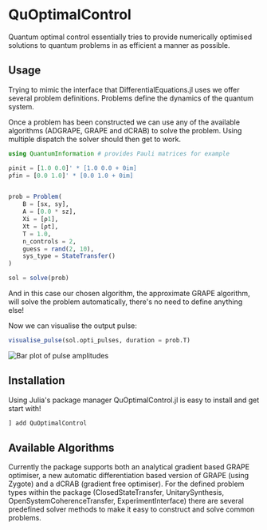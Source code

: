 # QuOptimalControl

Quantum optimal control essentially tries to provide numerically optimised solutions to quantum problems in as efficient a manner as possible. 

## Usage

Trying to mimic the interface that DifferentialEquations.jl uses we offer several problem definitions. Problems define the dynamics of the quantum system.

Once a problem has been constructed we can use any of the available algorithms (ADGRAPE, GRAPE and dCRAB) to solve the problem. Using multiple dispatch the solver should then get to work.

```julia
using QuantumInformation # provides Pauli matrices for example

ρinit = [1.0 0.0]' * [1.0 0.0 + 0im]
ρfin = [0.0 1.0]' * [0.0 1.0 + 0im]


prob = Problem(
    B = [sx, sy],
    A = [0.0 * sz],
    Xi = [ρ1],
    Xt = [ρt],
    T = 1.0,
    n_controls = 2,
    guess = rand(2, 10),
    sys_type = StateTransfer()
)

sol = solve(prob)
```

And in this case our chosen algorithm, the approximate GRAPE algorithm, will solve the problem automatically, there's no need to define anything else!

Now we can visualise the output pulse:

```julia
visualise_pulse(sol.opti_pulses, duration = prob.T)
```

![Bar plot of pulse amplitudes](https://raw.githubusercontent.com/alastair-marshall/QuOptimalControl.jl/master/assets/pulsevis.png "Pulse output")

## Installation

Using Julia's package manager QuOptimalControl.jl is easy to install and get start with!

```julia
] add QuOptimalControl
```


## Available Algorithms

Currently the package supports both an analytical gradient based GRAPE optimiser, a new automatic differentiation based version of GRAPE (using Zygote) and a dCRAB (gradient free optimiser). For the defined problem types within the package (ClosedStateTransfer, UnitarySynthesis, OpenSystemCoherenceTransfer, ExperimentInterface) there are several predefined solver methods to make it easy to construct and solve common problems. 



